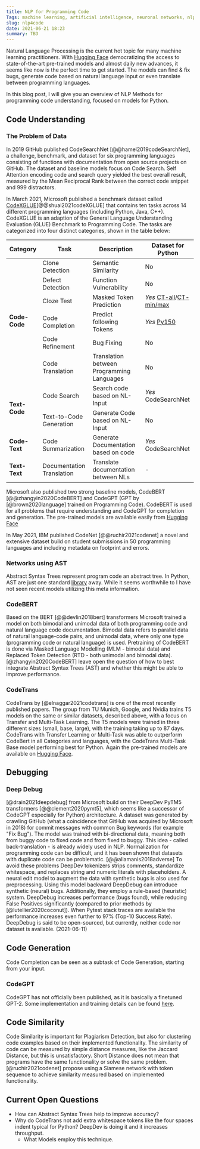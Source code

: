 ```yaml
---
title: NLP for Programming Code
Tags: machine learning, artificial intelligence, neuronal networks, nlp
slug: nlp4code
date: 2021-06-21 18:23
summary: TBD
--- 
```

Natural Language Processing is the current hot topic for many machine learning practitioners. 
With [Hugging Face](https://huggingface.co/) democratizing the access to state-of-the-art pre-trained models and almost daily new advances, it seems like now is the perfect time to get started. The models can find & fix bugs, generate code based on natural language input or even translate between programming languages.

In this blog post, I will give you an overview of NLP Methods for programming code understanding, focused on models for Python. 


## Code Understanding
### The Problem of Data
In 2019 GitHub published CodeSearchNet [@@hamel2019codeSearchNet], a challenge, benchmark, and dataset for six programming languages consisting of functions with documentation from open source projects on GitHub. The dataset and baseline models focus on Code Search. Self Attention encoding code and search query yielded the best overall result, measured by the Mean Reciprocal Rank between the correct code snippet and 999 distractors.

In March 2021, Microsoft published a benchmark dataset called [CodeXGLUE](https://github.com/microsoft/CodeXGLUE)[@@shuai2021codeXGLUE] that contains ten tasks across 14 different programming languages (including Python, Java, C++). CodeXGLUE is an adaption of the General Language Understanding Evaluation (GLUE) Benchmark to Programming Code.
The tasks are categorized into four distinct categories, shown in the table below:
<table>
<thead>
<tr>
<th>Category</th>
<th>Task</th>
<th>Description</th>
<th>Dataset for Python</th>
</tr>
</thead>
<tbody>
<tr>
<td rowspan="6"><strong>Code-Code</strong></td>
<td>Clone Detection</td>
<td>Semantic Similarity</td>
<td>No</td>
</tr>
<tr>

<td>Defect Detection</td>
<td>Function Vulnerability</td>
<td>No</td>
</tr>
<tr>
<td>Cloze Test</td>
<td>Masked Token Prediction</td>
<td><em>Yes</em>    <a href="https://github.com/microsoft/CodeXGLUE/tree/main/Code-Code/ClozeTesting-all/data/cloze-all/python"><span class="caps">CT</span>-all</a>/<a href="https://github.com/microsoft/CodeXGLUE/tree/main/Code-Code/ClozeTesting-maxmin/data/cloze-maxmin/python"><span class="caps">CT</span>-min/max</a></td>
</tr>
<tr>

<td>Code Completion</td>
<td>Predict following Tokens</td>
<td><em>Yes</em>   <a href="https://www.sri.inf.ethz.ch/py150">Py150</a></td>
</tr>
<tr>
<td>Code Refinement</td>
<td>Bug Fixing</td>
<td>No</td>
</tr>
<tr>
<td>Code Translation</td>
<td>Translation between Programming Languages</td>
<td>No</td>
</tr>
<tr>
<td rowspan="2"><strong>Text-Code</strong></td>
<td>Code Search</td>
<td>Search code based on <span class="caps">NL</span>-Input</td>
<td><em>Yes</em> CodeSearchNet</td>
</tr>
<tr>
<td>Text-to-Code Generation</td>
<td>Generate Code based on <span class="caps">NL</span>-Input</td>
<td>No</td>
</tr>
<tr>
<td><strong>Code-Text</strong></td>
<td>Code Summarization</td>
<td>Generate Documentation based on code</td>
<td><em>Yes</em> CodeSearchNet</td>
</tr>
<tr>
<td><strong>Text-Text</strong></td>
<td>Documentation Translation</td>
<td>Translate documentation between NLs</td>
<td>-</td>
</tr>
</tbody>
</table>

Microsoft also published two strong baseline models, CodeBERT [@@zhangyin2020CodeBERT] and CodeGPT (GPT by [@brown2020language] trained on Programming Code). CodeBERT is used for all problems that require understanding and CodeGPT for completion and generation. The pre-trained models are available easily from [Hugging Face](https://huggingface.co/microsoft/codebert-base)

In May 2021, IBM published CodeNet [@@ruchir2021codenet] a novel and extensive dataset build on student submissions in 50 programming languages and including metadata on footprint and errors. 


### Networks using AST
Abstract Syntax Trees represent program code an abstract tree. In Python, AST are just one standard [library](https://docs.python.org/3/library/ast.html) away. While it seems worthwhile to  I have not seen recent models utilizing this meta information.
### CodeBERT
Based on the BERT [@@devlin2018bert] transformers Microsoft trained a model on both bimodal and unimodal data of both programming code and natural language code documentation. Bimodal data refers to parallel data of natural language-code pairs, and unimodal data, where only one type (programming code or natural language) is used. Pretraining of CodeBERT is done via Masked Language Modelling (MLM - bimodal data) and  Replaced Token Detection (RTD - both unimodal and bimodal data). [@zhangyin2020CodeBERT] leave open the question of how to best integrate Abstract Syntax Trees (AST) and whether this might be able to improve performance.

### CodeTrans
CodeTrans by [@elnaggar2021codetrans] is one of the most recently published papers. The group from TU Munich, Google, and Nvidia trains T5 models on the same or similar datasets, described above, with a focus on Transfer and Multi-Task Learning. The T5 models were trained in three different sizes (small, base, large), with the training taking up to 87 days. CodeTrans with Transfer Learning or Multi-Task was able to outperform CodeBert in all Categories and languages, with the CodeTrans Multi-Task Base model performing best for Python. Again the pre-trained models are available on [Hugging Face](https://huggingface.co/SEBIS/code_trans_t5_base_code_documentation_generation_python_multitask_finetune).
## Debugging
### Deep Debug
[@drain2021deepdebug] from Microsoft build on their DeepDev PyTM5 transformers [@@clement2020pymt5], which seems like a successor of CodeGPT especially for Python) architecture. A dataset was generated by crawling GitHub (what a coincidence that GitHub was acquired by Microsoft in 2018) for commit messages with common Bug keywords (for example "Fix Bug"). The model was trained with bi-directional data, meaning both from buggy code to fixed code and from fixed to buggy. This idea - called back-translation - is already widely used in NLP. 
Normalization for programming code can be difficult, and it has been shown that datasets with duplicate code can be problematic. [@@allamanis2018adverse] 
To avoid these problems DeepDev tokenizers strips comments, standardize whitespace, and replaces
string and numeric literals with placeholders. A neural edit model to augment the data with synthetic bugs is also used for preprocessing. 
Using this model backward DeepDebug can introduce synthetic (neural) bugs. Additionally, they employ a rule-based (heuristic) system.
DeepDebug increases performance (bugs found), while reducing False Positives significantly (compared to prior methods by [@lutellier2020coconut]). When Pytest stack traces are available the performance increases even further to 97% (Top-10 Success Rate). DeepDebug is said to be open-sourced, but currently, neither code nor dataset is available. (2021-06-11)
## Code Generation
Code Completion can be seen as a subtask of Code Generation, starting from your input.
### CodeGPT
CodeGPT has not officially been published, as it is basically a finetuned GPT-2. Some implementation and training details can be found [here](https://github.com/microsoft/CodeXGLUE/issues/36). 

## Code Similarity
Code Similarity is important for Plagiarism Detection, but also for clustering code examples based on their implemented functionality. 
The similarity of code can be measured by simple distance measures, like the Jaccard Distance, but this is unsatisfactory. Short Distance does not mean that programs have the same functionality or solve the same problem. [@ruchir2021codenet] propose using a Siamese network with token sequence to achieve similarity measured based on implemented functionality.

## Current Open Questions
* How can Abstract Syntax Trees help to improve accuracy?
* Why do CodeTrans not add extra whitespace tokens like the four spaces indent typical for Python? DeepDev is doing it and it increases throughput. 
    * What Models employ this technique.
